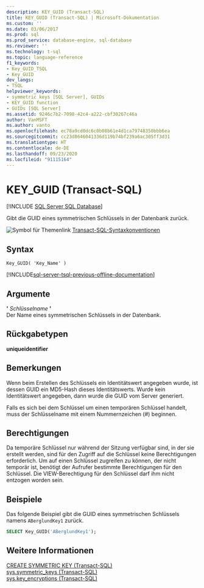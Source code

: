 ```yaml
---
description: KEY_GUID (Transact-SQL)
title: KEY_GUID (Transact-SQL) | Microsoft-Dokumentation
ms.custom: ''
ms.date: 03/06/2017
ms.prod: sql
ms.prod_service: database-engine, sql-database
ms.reviewer: ''
ms.technology: t-sql
ms.topic: language-reference
f1_keywords:
- Key_GUID_TSQL
- Key_GUID
dev_langs:
- TSQL
helpviewer_keywords:
- symmetric keys [SQL Server], GUIDs
- KEY_GUID function
- GUIDs [SQL Server]
ms.assetid: 9246c7b2-7098-42c4-a222-cbf30267c46a
author: VanMSFT
ms.author: vanto
ms.openlocfilehash: ec78a9cd0dc6c0b08b61e4d1ca79748350bbb6ea
ms.sourcegitcommit: cc23d8646041336d119b74bf239a6ac305ff3d31
ms.translationtype: HT
ms.contentlocale: de-DE
ms.lasthandoff: 09/23/2020
ms.locfileid: "91115164"
---
```

# <a name="key_guid-transact-sql"></a>KEY_GUID (Transact-SQL)
[!INCLUDE [SQL Server SQL Database](../../includes/applies-to-version/sql-asdb.md)]

  Gibt die GUID eines symmetrischen Schlüssels in der Datenbank zurück.  
  
 ![Symbol für Themenlink](../../database-engine/configure-windows/media/topic-link.gif "Symbol für Themenlink") [Transact-SQL-Syntaxkonventionen](../../t-sql/language-elements/transact-sql-syntax-conventions-transact-sql.md)  
  
## <a name="syntax"></a>Syntax  
  
```syntaxsql
Key_GUID( 'Key_Name' )  
```  
  
[!INCLUDE[sql-server-tsql-previous-offline-documentation](../../includes/sql-server-tsql-previous-offline-documentation.md)]

## <a name="arguments"></a>Argumente
 **'** *Schlüsselname* **'**  
 Der Name eines symmetrischen Schlüssels in der Datenbank.  
  
## <a name="return-types"></a>Rückgabetypen  
 **uniqueidentifier**  
  
## <a name="remarks"></a>Bemerkungen  
 Wenn beim Erstellen des Schlüssels ein Identitätswert angegeben wurde, ist dessen GUID ein MD5-Hash dieses Identitätswerts. Wurde kein Identitätswert angegeben, dann wurde die GUID vom Server generiert.  
  
 Falls es sich bei dem Schlüssel um einen temporären Schlüssel handelt, muss der Schlüsselname mit einem Nummernzeichen (#) beginnen.  
  
## <a name="permissions"></a>Berechtigungen  
 Da temporäre Schlüssel nur während der Sitzung verfügbar sind, in der sie erstellt werden, sind für den Zugriff auf die Schlüssel keine Berechtigungen erforderlich. Um auf einen Schlüssel zugreifen zu können, der nicht temporär ist, benötigt der Aufrufer bestimmte Berechtigungen für den Schlüssel. Die VIEW-Berechtigung für den Schlüssel darf ihm nicht entzogen worden sein.  
  
## <a name="examples"></a>Beispiele  
 Das folgende Beispiel gibt die GUID eines symmetrischen Schlüssels namens `ABerglundKey1` zurück.  
  
```sql  
SELECT Key_GUID('ABerglundKey1');  
```  
  
## <a name="see-also"></a>Weitere Informationen  
 [CREATE SYMMETRIC KEY &#40;Transact-SQL&#41;](../../t-sql/statements/create-symmetric-key-transact-sql.md)   
 [sys.symmetric_keys &#40;Transact-SQL&#41;](../../relational-databases/system-catalog-views/sys-symmetric-keys-transact-sql.md)   
 [sys.key_encryptions &#40;Transact-SQL&#41;](../../relational-databases/system-catalog-views/sys-key-encryptions-transact-sql.md)  
  
  
